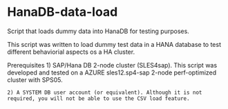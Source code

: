 # HanaDB-data-load
Script that loads dummy data into HanaDB for testing purposes.

This script was written to load dummy test data in a HANA database to
test different behaviorial aspects os a HA cluster.

Prerequisites
    1) SAP/Hana DB 2-node cluster (SLES4sap).  This script was developed and tested on 
       a AZURE sles12.sp4-sap 2-node perf-optimized cluster with SPS05.
       
    2) A SYSTEM DB user account (or equivalent). Although it is not required, you will not be able to use the CSV load feature.
